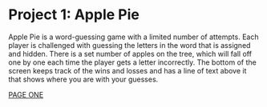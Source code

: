 # Project 1: Apple Pie

Apple Pie is a word-guessing game with a limited number of attempts. Each player is challenged with guessing the letters in the word that is assigned and hidden. There is a set number of apples on the tree, which will fall off one by one each time the player gets a letter incorrectly. The bottom of the screen keeps track of the wins and losses and has a line of text above it that shows where you are with your guesses.


[PAGE ONE](https://zain-ashraf.github.io/InternshipACDPortfolio/)
